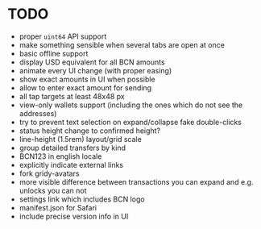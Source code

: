 # TODO

- proper `uint64` API support
- make something sensible when several tabs are open at once
- basic offline support
- display USD equivalent for all BCN amounts
- animate every UI change (with proper easing)
- show exact amounts in UI when possible
- allow to enter exact amount for sending
- all tap targets at least 48x48 px
- view-only wallets support (including the ones which do not see the addresses)
- try to prevent text selection on expand/collapse fake double-clicks
- status height change to confirmed height?
- line-height (1.5rem) layout/grid scale
- group detailed transfers by kind
- BCN123 in english locale
- explicitly indicate external links
- fork gridy-avatars
- more visible difference between transactions you can expand and e.g. unlocks you can not
- settings link which includes BCN logo
- manifest.json for Safari
- include precise version info in UI

